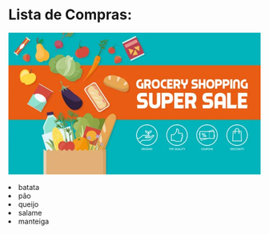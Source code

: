 
<h1> Lista de Compras: </h1>
<p align="center"> <img src="/assets/banner.jpg" alt="lista_sup" /> </p>

<p>
<li> batata</li><li> pão</li><li> queijo</li><li> salame</li><li> manteiga</li>
</p>

